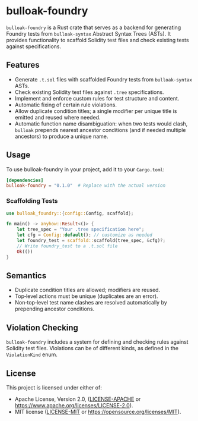 # bulloak-foundry

`bulloak-foundry` is a Rust crate that serves as a backend for generating
Foundry tests from `bulloak-syntax` Abstract Syntax Trees (ASTs). It provides
functionality to scaffold Solidity test files and check existing tests against
specifications.

## Features

- Generate `.t.sol` files with scaffolded Foundry tests from `bulloak-syntax`
  ASTs.
- Check existing Solidity test files against `.tree` specifications.
- Implement and enforce custom rules for test structure and content.
- Automatic fixing of certain rule violations.
- Allow duplicate condition titles; a single modifier per unique title is
  emitted and reused where needed.
- Automatic function name disambiguation: when two tests would clash, `bulloak`
  prepends nearest ancestor conditions (and if needed multiple ancestors) to
  produce a unique name.

## Usage

To use bulloak-foundry in your project, add it to your `Cargo.toml`:

```toml
[dependencies]
bulloak-foundry = "0.1.0"  # Replace with the actual version
```

### Scaffolding Tests

```rust
use bulloak_foundry::{config::Config, scaffold};

fn main() -> anyhow::Result<()> {
    let tree_spec = "Your .tree specification here";
    let cfg = Config::default(); // customize as needed
    let foundry_test = scaffold::scaffold(tree_spec, &cfg)?;
    // Write foundry_test to a .t.sol file
    Ok(())
}
```

## Semantics

- Duplicate condition titles are allowed; modifiers are reused.
- Top‑level actions must be unique (duplicates are an error).
- Non‑top‑level test name clashes are resolved automatically by prepending
  ancestor conditions.

## Violation Checking

`bulloak-foundry` includes a system for defining and checking rules against
Solidity test files. Violations can be of different kinds, as defined in the
`ViolationKind` enum.

## License

This project is licensed under either of:

- Apache License, Version 2.0, ([LICENSE-APACHE](LICENSE-APACHE) or
  https://www.apache.org/licenses/LICENSE-2.0).
- MIT license ([LICENSE-MIT](LICENSE-MIT) or
  https://opensource.org/licenses/MIT).
